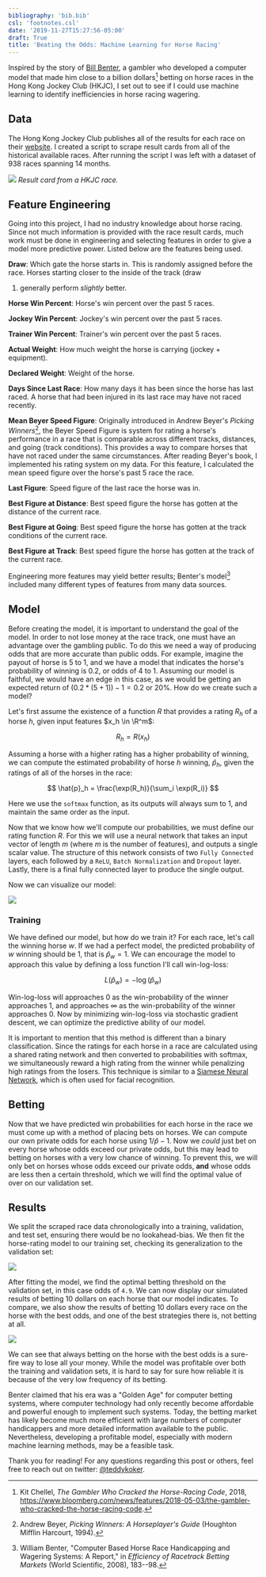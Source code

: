 ```yaml
---
bibliography: 'bib.bib'
csl: 'footnotes.csl'
date: '2019-11-27T15:27:56-05:00'
draft: True
title: 'Beating the Odds: Machine Learning for Horse Racing'
---
```


Inspired by the story of [Bill
Benter](https://en.wikipedia.org/wiki/Bill_Benter), a gambler who
developed a computer model that made him close to a billion dollars[^1]
betting on horse races in the Hong Kong Jockey Club (HKJC), I set out to
see if I could use machine learning to identify inefficiencies in horse
racing wagering. <!--more-->

## Data

The Hong Kong Jockey Club publishes all of the results for each race on
their [website](https://racing.hkjc.com/racing/english/index.aspx). I
created a script to scrape result cards from all of the historical
available races. After running the script I was left with a dataset of
938 races spanning 14 months.

![](hkjc.png) *Result card from a HKJC race.*

## Feature Engineering

Going into this project, I had no industry knowledge about horse racing.
Since not much information is provided with the race result cards, much
work must be done in engineering and selecting features in order to give
a model more predictive power. Listed below are the features being used.

**Draw**: Which gate the horse starts in. This is randomly assigned
before the race. Horses starting closer to the inside of the track (draw
1) generally perform *slightly* better.

**Horse Win Percent**: Horse's win percent over the past 5 races.

**Jockey Win Percent**: Jockey's win percent over the past 5 races.

**Trainer Win Percent**: Trainer's win percent over the past 5 races.

**Actual Weight**: How much weight the horse is carrying (jockey +
equipment).

**Declared Weight**: Weight of the horse.

**Days Since Last Race**: How many days it has been since the horse has
last raced. A horse that had been injured in its last race may have not
raced recently.

**Mean Beyer Speed Figure**: Originally introduced in Andrew Beyer's
*Picking Winners*[^2], the Beyer Speed Figure is system for rating a
horse's performance in a race that is comparable across different
tracks, distances, and going (track conditions). This provides a way to
compare horses that have not raced under the same circumstances. After
reading Beyer's book, I implemented his rating system on my data. For
this feature, I calculated the mean speed figure over the horse's past 5
race the race.

**Last Figure**: Speed figure of the last race the horse was in.

**Best Figure at Distance**: Best speed figure the horse has gotten at
the distance of the current race.

**Best Figure at Going**: Best speed figure the horse has gotten at the
track conditions of the current race.

**Best Figure at Track**: Best speed figure the horse has gotten at the
track of the current race.

Engineering more features may yield better results; Benter's model[^3]
included many different types of features from many data sources.

## Model

Before creating the model, it is important to understand the goal of the
model. In order to not lose money at the race track, one must have an
advantage over the gambling public. To do this we need a way of
producing odds that are more accurate than public odds. For example,
imagine the payout of horse is 5 to 1, and we have a model that
indicates the horse's probability of winning is 0.2, or odds of 4 to 1.
Assuming our model is faithful, we would have an edge in this case, as
we would be getting an expected return of $(0.2 * (5 + 1)) - 1 = 0.2$ or
20%. How do we create such a model?

Let's first assume the existence of a function $R$ that provides a
rating $R_h$ of a horse $h$, given input features $x_h \in \R^m$:

$$ R_h = R(x_h) $$

Assuming a horse with a higher rating has a higher probability of
winning, we can compute the estimated probability of horse $h$ winning,
$\hat{p}_h$, given the ratings of all of the horses in the race:

$$ \hat{p}_h = \frac{\exp(R_h)}{\sum_i \exp(R_i)} $$

Here we use the `softmax` function, as its outputs will always sum to 1,
and maintain the same order as the input.

Now that we know how we'll compute our probabilities, we must define our
rating function $R$. For this we will use a neural network that takes an
input vector of length $m$ (where $m$ is the number of features), and
outputs a single scalar value. The structure of this network consists of
two `Fully Connected` layers, each followed by a `ReLU`,
`Batch Normalization` and `Dropout` layer. Lastly, there is a final
fully connected layer to produce the single output.

Now we can visualize our model:

![](probs.png)

### Training

We have defined our model, but how do we train it? For each race, let's
call the winning horse $w$. If we had a perfect model, the predicted
probability of $w$ winning should be 1, that is $\hat{p}_w = 1$. We can
encourage the model to approach this value by defining a loss function
I'll call win-log-loss:

$$ L(\hat{p}_w) = -\log(\hat{p}_w) $$

Win-log-loss will approaches 0 as the win-probability of the winner
approaches 1, and approaches $\infty$ as the win-probability of the
winner approaches 0. Now by minimizing win-log-loss via stochastic
gradient descent, we can optimize the predictive ability of our model.

It is important to mention that this method is different than a binary
classification. Since the ratings for each horse in a race are
calculated using a shared rating network and then converted to
probabilities with softmax, we simultaneously reward a high rating from
the winner while penalizing high ratings from the losers. This technique
is similar to a [Siamese Neural
Network](https://en.wikipedia.org/wiki/Siamese_neural_network), which is
often used for facial recognition.

## Betting

Now that we have predicted win probabilities for each horse in the race
we must come up with a method of placing bets on horses. We can compute
our own private odds for each horse using $1/\hat{p} - 1$. Now we
*could* just bet on every horse whose odds exceed our private odds, but
this may lead to betting on horses with a very low chance of winning. To
prevent this, we will only bet on horses whose odds exceed our private
odds, **and** whose odds are less then a certain threshold, which we
will find the optimal value of over on our validation set.

## Results

We split the scraped race data chronologically into a training,
validation, and test set, ensuring there would be no lookahead-bias. We
then fit the horse-rating model to our training set, checking its
generalization to the validation set:

![](train.png)

After fitting the model, we find the optimal betting threshold on the
validation set, in this case odds of `4.9`. We can now display our
simulated results of betting 10 dollars on each horse that our model
indicates. To compare, we also show the results of betting 10 dollars
every race on the horse with the best odds, and one of the best
strategies there is, not betting at all.

![](betting.png)

We can see that always betting on the horse with the best odds is a
sure-fire way to lose all your money. While the model was profitable
over both the training and validation sets, it is hard to say for sure
how reliable it is because of the very low frequency of its betting.

Benter claimed that his era was a "Golden Age" for computer betting
systems, where computer technology had only recently become affordable
and powerful enough to implement such systems. Today, the betting market
has likely become much more efficient with large numbers of computer
handicappers and more detailed information available to the public.
Nevertheless, developing a profitable model, especially with modern
machine learning methods, may be a feasible task.

Thank you for reading! For any questions regarding this post or others,
feel free to reach out on twitter:
[@teddykoker](https://twitter.com/teddykoker).

[^1]: Kit Chellel, *The Gambler Who Cracked the Horse-Racing Code*,
    2018,
    <https://www.bloomberg.com/news/features/2018-05-03/the-gambler-who-cracked-the-horse-racing-code>.

[^2]: Andrew Beyer, *Picking Winners: A Horseplayer's Guide* (Houghton
    Mifflin Harcourt, 1994).

[^3]: William Benter, "Computer Based Horse Race Handicapping and
    Wagering Systems: A Report," in *Efficiency of Racetrack Betting
    Markets* (World Scientific, 2008), 183--98.
